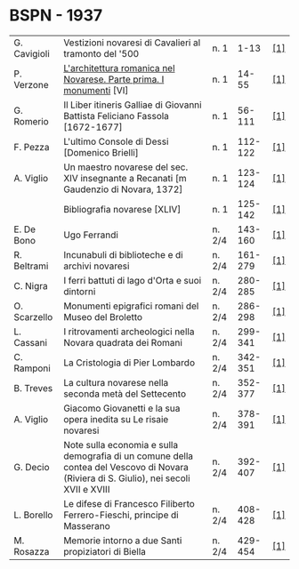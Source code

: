 # BSPN - 1937

<table>
    <tr>
        <td>G. Cavigioli</td>
        <td>Vestizioni novaresi di Cavalieri al tramonto del '500</td>
        <td>n. 1</td>
        <td>1-13</td>
        <td><a href="https://en.calameo.com/read/0072607350f66aeeed64c">[1]</a></td>
    </tr>
    <tr>
        <td>P. Verzone</td>
        <td><a href="http://www.ssno.it/BSPNo/bspn_aromnov.html#XXXI">L'architettura romanica nel Novarese. Parte prima.
            I monumenti</a> [VI]
        </td>
        <td>n. 1</td>
        <td>14-55</td>
        <td><a href="https://en.calameo.com/read/0072607350f66aeeed64c">[1]</a></td>
    </tr>
    <tr>
        <td>G. Romerio</td>
        <td>Il Liber itineris Galliae di Giovanni Battista Feliciano Fassola [1672-1677]</td>
        <td>n. 1</td>
        <td>56-111</td>
        <td><a href="https://en.calameo.com/read/0072607350f66aeeed64c">[1]</a></td>
    </tr>
    <tr>
        <td>F. Pezza</td>
        <td>L'ultimo Console di Dessi [Domenico Brielli]</td>
        <td>n. 1</td>
        <td>112-122</td>
        <td><a href="https://en.calameo.com/read/0072607350f66aeeed64c">[1]</a></td>
    </tr>
    <tr>
        <td>A. Viglio</td>
        <td>Un maestro novarese del sec. XIV insegnante a Recanati [m Gaudenzio di Novara, 1372]</td>
        <td>n. 1</td>
        <td>123-124</td>
        <td><a href="https://en.calameo.com/read/0072607350f66aeeed64c">[1]</a></td>
    </tr>
    <tr>
        <td></td>
        <td>Bibliografia novarese [XLIV]</td>
        <td>n. 1</td>
        <td>125-142</td>
        <td><a href="https://en.calameo.com/read/0072607350f66aeeed64c">[1]</a></td>
    </tr>
    <tr>
        <td>E. De Bono</td>
        <td>Ugo Ferrandi</td>
        <td>n. 2/4</td>
        <td>143-160</td>
        <td><a href="https://en.calameo.com/read/0072607358d8b10bd3368">[1]</a></td>
    </tr>
    <tr>
        <td>R. Beltrami</td>
        <td>Incunabuli di biblioteche e di archivi novaresi</td>
        <td>n. 2/4</td>
        <td>161-279</td>
        <td><a href="https://en.calameo.com/read/0072607358d8b10bd3368">[1]</a></td>
    </tr>
    <tr>
        <td>C. Nigra</td>
        <td>I ferri battuti di lago d'Orta e suoi dintorni</td>
        <td>n. 2/4</td>
        <td>280-285</td>
        <td><a href="https://en.calameo.com/read/0072607358d8b10bd3368">[1]</a></td>
    </tr>
    <tr>
        <td>O. Scarzello</td>
        <td>Monumenti epigrafici romani del Museo del Broletto</td>
        <td>n. 2/4</td>
        <td>286-298</td>
        <td><a href="https://en.calameo.com/read/0072607358d8b10bd3368">[1]</a></td>
    </tr>
    <tr>
        <td>L. Cassani</td>
        <td>I ritrovamenti archeologici nella Novara quadrata dei Romani</td>
        <td>n. 2/4</td>
        <td>299-341</td>
        <td><a href="https://en.calameo.com/read/0072607358d8b10bd3368">[1]</a></td>
    </tr>
    <tr>
        <td>C. Ramponi</td>
        <td>La Cristologia di Pier Lombardo</td>
        <td>n. 2/4</td>
        <td>342-351</td>
        <td><a href="https://en.calameo.com/read/0072607358d8b10bd3368">[1]</a></td>
    </tr>
    <tr>
        <td>B. Treves</td>
        <td>La cultura novarese nella seconda met&agrave; del Settecento</td>
        <td>n. 2/4</td>
        <td>352-377</td>
        <td><a href="https://en.calameo.com/read/0072607358d8b10bd3368">[1]</a></td>
    </tr>
    <tr>
        <td>A. Viglio</td>
        <td>Giacomo Giovanetti e la sua opera inedita su Le risaie novaresi</td>
        <td>n. 2/4</td>
        <td>378-391</td>
        <td><a href="https://en.calameo.com/read/0072607358d8b10bd3368">[1]</a></td>
    </tr>
    <tr>
        <td>G. Decio</td>
        <td>Note sulla economia e sulla demografia di un comune della contea del Vescovo di Novara (Riviera di S.
            Giulio), nei secoli XVII e XVIII
        </td>
        <td>n. 2/4</td>
        <td>392-407</td>
        <td><a href="https://en.calameo.com/read/0072607358d8b10bd3368">[1]</a></td>
    </tr>
    <tr>
        <td>L. Borello</td>
        <td>Le difese di Francesco Filiberto Ferrero-Fieschi, principe di Masserano</td>
        <td>n. 2/4</td>
        <td>408-428</td>
        <td><a href="https://en.calameo.com/read/0072607358d8b10bd3368">[1]</a></td>
    </tr>
    <tr>
        <td>M. Rosazza</td>
        <td>Memorie intorno a due Santi propiziatori di Biella</td>
        <td>n. 2/4</td>
        <td>429-454</td>
        <td><a href="https://en.calameo.com/read/0072607358d8b10bd3368">[1]</a></td>
    </tr>
</table>